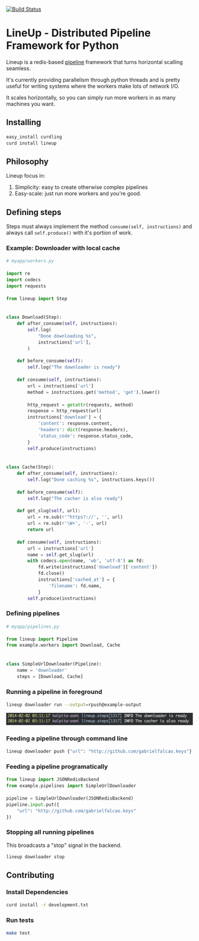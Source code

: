 [![Build Status](https://travis-ci.org/weedlabs/lineup.png)](https://travis-ci.org/weedlabs/lineup)
# LineUp - Distributed Pipeline Framework for Python

Lineup is a redis-based
[pipeline](http://en.wikipedia.org/wiki/Pipeline_(software)) framework
that turns horizontal scalling seamless.

It's currently providing parallelism through python threads and is
pretty useful for writing systems where the workers make lots of
network I/O.

It scales horizontally, so you can simply run more workers in as many
machines you want.

## Installing

```bash
easy_install curdling
curd install lineup
```

## Philosophy

Lineup focus in:

1. Simplicity: easy to create otherwise complex pipelines
2. Easy-scale: just run more workers and you're good.

## Defining steps

Steps must always implement the method `consume(self, instructions)` and
always call `self.produce()` with it's portion of work.


### Example: Downloader with local cache

```python
# myapp/workers.py

import re
import codecs
import requests

from lineup import Step


class Download(Step):
    def after_consume(self, instructions):
        self.log(
            "Done downloading %s",
            instructions['url'],
        )

    def before_consume(self):
        self.log("The downloader is ready")

    def consume(self, instructions):
        url = instructions['url']
        method = instructions.get('method', 'get').lower()

        http_request = getattr(requests, method)
        response = http_request(url)
        instructions['download'] = {
            'content': response.content,
            'headers': dict(response.headers),
            'status_code': response.status_code,
        }
        self.produce(instructions)


class Cache(Step):
    def after_consume(self, instructions):
        self.log("Done caching %s", instructions.keys())

    def before_consume(self):
        self.log("The cacher is also ready")

    def get_slug(self, url):
        url = re.sub(r'^https?://', '', url)
        url = re.sub(r'\W+', '-', url)
        return url

    def consume(self, instructions):
        url = instructions['url']
        name = self.get_slug(url)
        with codecs.open(name, 'wb', 'utf-8') as fd:
            fd.write(instructions['download']['content'])
            fd.close()
            instructions['cached_at'] = {
                'filename': fd.name,
            }
        self.produce(instructions)

```

### Defining pipelines


```python
# myapp/pipelines.py

from lineup import Pipeline
from example.workers import Download, Cache


class SimpleUrlDownloader(Pipeline):
    name = 'downloader'
    steps = [Download, Cache]
```

### Running a pipeline in foreground

```bash
lineup downloader run --output=rpush@example-output
```

![example/run.png](example/run.png)


### Feeding a pipeline through command line

```bash
lineup downloader push {"url": "http://github.com/gabrielfalcao.keys"}
```

### Feeding a pipeline programatically

```python
from lineup import JSONRedisBackend
from example.pipelines import SimpleUrlDownloader

pipeline = SimpleUrlDownloader(JSONRedisBackend)
pipeline.input.put({
    "url": "http://github.com/gabrielfalcao.keys"
})
```

### Stopping all running pipelines

This broadcasts a "stop" signal in the backend.


```bash
lineup downloader stop
```


## Contributing

### Install Dependencies


```bash
curd install -r development.txt
```

### Run tests


```bash
make test
```
